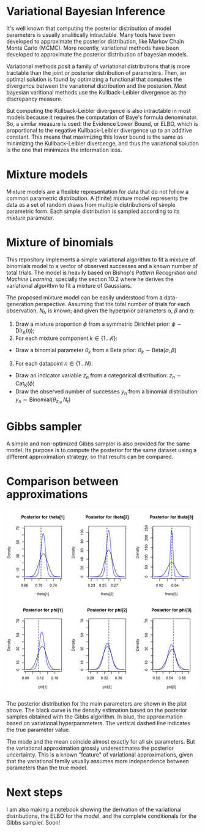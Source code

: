 <script type="text/javascript" src="https://cdn.mathjax.org/mathjax/latest/MathJax.js?config=TeX-AMS_HTML"></script>

# Variational Bayesian Inference

It's well known that computing the posterior distribution of model parameters is
usually analitically intractable. Many tools have been developed to approximate the
posterior distribution, like Markov Chain Monte Carlo (MCMC). More recently, variational
methods have been developed to approximate the posterior distribution of bayesian models.

Variational methods posit a family of variational distributions that is more tractable
than the joint or posterior distribution of parameters. Then, an optimal solution is found
by optimizing a functional that computes the divergence between the variational distribution
and the posterion. Most bayesian varitional methods use the Kullback-Leibler divergence as
the discrepancy measure.

But computing the Kullback-Leibler divergence is also intractable in most models because it requires
the computation of Baye's formula denominator. So, a similar measure is used: the Evidence Lower Bound,
or ELBO, which is proportional to the negative Kullback-Leibler divergence up to an additive constant.
This means that maximizing this lower bound is the same as minimizing the Kullback-Leibler divercenge,
and thus the variational solution is the one that minimizes the information loss.

# Mixture models

Mixture models are a flexible representation for data that do not follow a common parametric
distribution. A (finite) mixture model represents the data as a set of random draws from 
multiple distributions of simple parametric form. Each simple distribution is sampled
according to its *mixture* parameter.

# Mixture of binomials

This repository implements a simple variational algorithm to fit a mixture of binomials model
to a vector of observed successes and a known number of total trials. The model is heavily based
on Bishop's *Pattern Recognition and Machine Learning*, specially the section 10.2 where he
derives the variational algorithm to fit a mixture of Gaussians.

The proposed mixture model can be easily understood from a data-generation perspective. Assuming
that the total number of trials for each observation, $N_t$, is known; and given
the hyperprior parameters $\alpha$, $\beta$ and $\eta$:

1. Draw a mixture proportion $\phi$ from a symmetric Dirichlet prior: $\phi \sim \mathrm{Dir_K}(\eta)$;
2. For each mixture component $k \in \{1 \ldots K\}$:
  + Draw a binomial parameter $\theta_k$ from a Beta prior: $\theta_k \sim \mathrm{Beta}(\alpha, \beta)$
3. For each datapoint $n \in \{1\ldots N\}$:
  + Draw an indicator variable $z_n$ from a categorical distribution: $z_n \sim \mathrm{Cat_K}(\phi)$
  + Draw the observed number of successes $y_n$ from a binomial distribution: $y_n \sim \mathrm{Binomial}(\theta_{z_n}, N_t)$

# Gibbs sampler

A simple and non-optimized Gibbs sampler is also provided for the same model.
Its purpose is to compute the posterior for the same dataset using a different
approximation strategy, so that results can be compared.

# Comparison between approximations

![Variational and Gibbs Posterior Approximations](./varAndGibbs.png)

The posterior distribution for the main parameters are shown in the plot above.
The black curve is the density estimation based on the posterior samples obtained with
the Gibbs algorithm. In blue, the approximation based on variational hyperparameters.
The vertical dashed line indicates the true parameter value.

The mode and the mean coincide almost exactly for all six parameters. But the variational
approximation grossly underestimates the posterior uncertainty. This is a known "feature" of
variational approximations, given that the variational family usually assumes more independence
between parameters than the true model.

# Next steps

I am also making a notebook showing the derivation of the variational distributions,
the ELBO for the model, and the complete conditionals for the Gibbs sampler. Soon!



